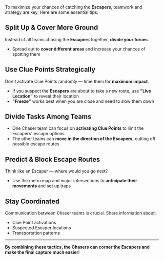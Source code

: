 To maximize your chances of catching the **Escapers**, teamwork and strategy are key. Here are some essential tips:

## Split Up & Cover More Ground

Instead of all teams chasing the **Escapers** together, **divide your forces**.

- Spread out to **cover different areas** and increase your chances of spotting them

## Use Clue Points Strategically

Don't activate Clue Points randomly — time them for **maximum impact**.

- If you suspect the **Escapers** are about to take a new route, use **"Live Location"** to reveal their location
- **"Freeze"** works best when you are close and need to slow them down

## Divide Tasks Among Teams

- One Chaser team can focus on **activating Clue Points** to limit the Escapers' escape options
- The other teams can **move in the direction of the Escapers**, cutting off possible escape routes

## Predict & Block Escape Routes

Think like an Escaper — where would you go next?

- Use the metro map and major intersections to **anticipate their movements** and set up traps

## Stay Coordinated

Communication between Chaser teams is crucial. Share information about:

- Clue Point activations
- Suspected Escaper locations
- Transportation patterns

---

**By combining these tactics, the Chasers can corner the Escapers and make the final capture much easier!**
